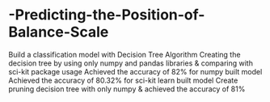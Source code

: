 # -Predicting-the-Position-of-Balance-Scale
Build a classification model with Decision Tree Algorithm Creating the decision tree by using only numpy and pandas libraries & comparing with sci-kit package usage Achieved the accuracy of 82% for numpy built model Achieved the accuracy of 80.32% for sci-kit learn built model Create pruning decision tree with only numpy & achieved the accuracy of 81%
